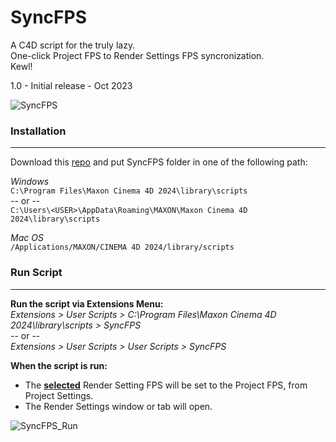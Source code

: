 # SyncFPS

A C4D script for the truly lazy.  
One-click Project FPS to Render Settings FPS syncronization.  
Kewl!

1.0 - Initial release - Oct 2023

![SyncFPS](https://github.com/h3llolovely/SyncFPS/assets/101287022/a2dfa8b5-1709-469d-9113-a55cd2ce6996)

### Installation

---

Download this [repo](https://github.com/h3llolovely/SyncFPS/archive/refs/heads/main.zip) and put SyncFPS folder in one of the following path:

*Windows*  
` C:\Program Files\Maxon Cinema 4D 2024\library\scripts `  
-- or --  
` C:\Users\<USER>\AppData\Roaming\MAXON\Maxon Cinema 4D 2024\library\scripts `

*Mac OS*  
` /Applications/MAXON/CINEMA 4D 2024/library/scripts `

### Run Script

---

**Run the script via Extensions Menu:**  
*Extensions > User Scripts > C:\Program Files\Maxon Cinema 4D 2024\library\scripts > SyncFPS*  
-- or --  
*Extensions > User Scripts > User Scripts > SyncFPS*


**When the script is run:**  
- The **<ins>selected</ins>** Render Setting FPS will be set to the Project FPS, from Project Settings.  
- The Render Settings window or tab will open.


![SyncFPS_Run](https://github.com/h3llolovely/SyncFPS/assets/101287022/f93a2134-1bce-4d08-8b22-cf3e7501d0c3)
